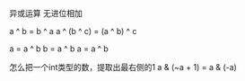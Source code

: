 异或运算 无进位相加

a ^ b = b ^ a
a ^ (b ^ c) = (a ^ b) ^ c

a = a ^ b
b = a ^ b
a = a ^ b

怎么把一个int类型的数，提取出最右侧的1
a & (~a + 1) = a & (-a)